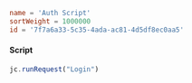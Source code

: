 ```toml
name = 'Auth Script'
sortWeight = 1000000
id = '7f7a6a33-5c35-4ada-ac81-4d5df8ec0aa5'
```

#### Script

```js
jc.runRequest("Login")


```
